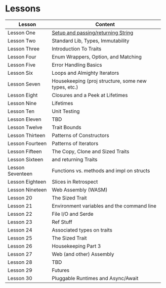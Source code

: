 
# Lessons

| Lesson          | Content                                             | 
| -------------   | --------------------------------------------------- | 
| Lesson One      | [Setup and passing/returning String](lesson_one)    | 
| Lesson Two      | Standard Lib, Types, Immutability                   | 
| Lesson Three    | Introduction To Traits                              |                                 
| Lesson Four     | Enum Wrappers, Option<T>, and Matching              |                                 
| Lesson Five     | Error Handling Basics                               |                                 
| Lesson Six      | Loops and Almighty Iterators                        |                                 
| Lesson Seven    | Housekeeping (proj structure, some new types, etc.) |                                 
| Lesson Eight    | Closures and a Peek at Lifetimes                    |                                 
| Lesson Nine     | Lifetimes                                           |                                 
| Lesson Ten      | Unit Testing                                        |                                 
| Lesson Eleven   | TBD                                                 |                                 
| Lesson Twelve   | Trait Bounds                                        |
| Lesson Thirteen | Patterns of Constructors                            |
| Lesson Fourteen | Patterns of Iterators                               |                                 
| Lesson Fifteen  | The Copy, Clone and Sized Traits                    |
| Lesson Sixteen  | and returning Traits                                |                                 
| Lesson Seventeen| Functions vs. methods and impl on structs           |                                 
| Lesson Eighteen | Slices in Retrospect                                |                                 
| Lesson Nineteen | Web Assembly (WASM)                                 |                                 
| Lesson 20       | The Sized Trait                                     |   
| Lesson 21       | Environment variables and the command line          |                                 
| Lesson 22       | File I/O and Serde                                  |                                 
| Lesson 23       | Ref Stuff                                           |                                 
| Lesson 24       | Associated types on traits                          |   
| Lesson 25       | The Sized Trait                                     |   
| Lesson 26       | Housekeeping Part 3                                 |                                 
| Lesson 27       | Web (and other) Assembly                            |                                 
| Lesson 28       | TBD                                                 |                                 
| Lesson 29       | Futures                                             |                                 
| Lesson 30       | Pluggable Runtimes and Async/Await                  |                                 
